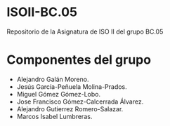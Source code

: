 # ISOII-BC.05
Repositorio de la Asignatura de ISO II del grupo BC.05

# Componentes del grupo
- Alejandro Galán Moreno.
- Jesús García-Peñuela Molina-Prados.
- Miguel Gómez Gómez-Lobo.
- Jose Francisco Gómez-Calcerrada Álvarez.
- Alejandro Gutierrez Romero-Salazar.
- Marcos Isabel Lumbreras.
